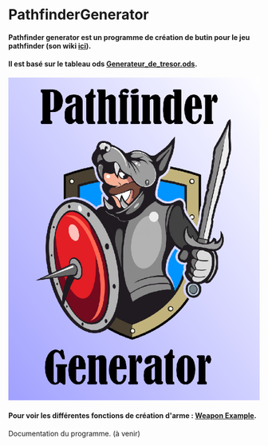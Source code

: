 # PathfinderGenerator

#### Pathfinder generator est un programme de création de butin pour le jeu pathfinder (son wiki [ici](https://www.pathfinder-fr.org/Wiki/)).  
#### Il est basé sur le tableau ods [Generateur_de_tresor.ods](Ressources/Generateur_de_tresor.ods).

![PathfinderGenerator](Ressources/PathfinderGenerator.png)

#### Pour voir les différentes fonctions de création d'arme : [Weapon Example](Ressources/Weapon_Example.txt).

Documentation du programme. (à venir)
